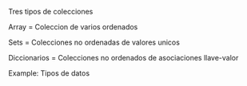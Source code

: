 Tres tipos de colecciones

Array = Coleccion de varios ordenados

Sets = Colecciones no ordenadas de valores unicos

Diccionarios = Colecciones no ordenados de asociaciones llave-valor

Example: Tipos de datos